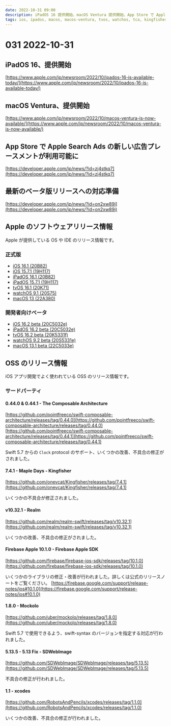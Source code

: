 ```yaml
---
date: 2022-10-31 09:00
description: iPadOS 16 提供開始、macOS Ventura 提供開始、App Store で Apple Search Ads の新しい広告プレースメントが利用可能に、最新のベータ版リリースへの対応準備、iOS 16.1 (20B82) リリース、ほか
tags: ios, ipados, macos, macos-ventura, tvos, watchos, tca, kingfisher, realm-swift,  
---
```

# 031 2022-10-31

## iPadOS 16、提供開始

[https://www.apple.com/jp/newsroom/2022/10/ipados-16-is-available-today/](https://www.apple.com/jp/newsroom/2022/10/ipados-16-is-available-today/)

## macOS Ventura、提供開始

[https://www.apple.com/jp/newsroom/2022/10/macos-ventura-is-now-available/](https://www.apple.com/jp/newsroom/2022/10/macos-ventura-is-now-available/)

## App Store で Apple Search Ads の新しい広告プレースメントが利用可能に

[https://developer.apple.com/jp/news/?id=zj4stkq7](https://developer.apple.com/jp/news/?id=zj4stkq7)

## 最新のベータ版リリースへの対応準備

[https://developer.apple.com/jp/news/?id=on2xw89i](https://developer.apple.com/jp/news/?id=on2xw89i)

## Apple のソフトウェアリリース情報

Apple が提供している OS や IDE のリリース情報です。

### 正式版

- [iOS 16.1 (20B82)](https://developer.apple.com/news/releases/?id=10242022e)
- [iOS 15.7.1 (19H117)](https://developer.apple.com/news/releases/?id=10272022b)
- [iPadOS 16.1 (20B82)](https://developer.apple.com/news/releases/?id=10242022d)
- [iPadOS 15.7.1 (19H117)](https://developer.apple.com/news/releases/?id=10272022a)
- [tvOS 16.1 (20K71)](https://developer.apple.com/news/releases/?id=10242022a)
- [watchOS 9.1 (20S75)](https://developer.apple.com/news/releases/?id=10242022b)
- [macOS 13 (22A380)](https://developer.apple.com/news/releases/?id=10242022c)

### 開発者向けベータ

- [iOS 16.2 beta (20C5032e)](https://developer.apple.com/news/releases/?id=10252022e)
- [iPadOS 16.2 beta (20C5032e)](https://developer.apple.com/news/releases/?id=10252022d)
- [tvOS 16.2 beta (20K5331f)](https://developer.apple.com/news/releases/?id=10252022a)
- [watchOS 9.2 beta (20S5331e)](https://developer.apple.com/news/releases/?id=10252022b)
- [macOS 13.1 beta (22C5033e)](https://developer.apple.com/news/releases/?id=10252022c)

## OSS のリリース情報

iOS アプリ開発でよく使われている OSS のリリース情報です。

### サードパーティ

#### 0.44.0 & 0.44.1 - The Composable Architecture

[https://github.com/pointfreeco/swift-composable-architecture/releases/tag/0.44.0](https://github.com/pointfreeco/swift-composable-architecture/releases/tag/0.44.0)
[https://github.com/pointfreeco/swift-composable-architecture/releases/tag/0.44.1](https://github.com/pointfreeco/swift-composable-architecture/releases/tag/0.44.1)

Swift 5.7 からの `Clock` protocol のサポート、いくつかの改善、不具合の修正がされました。

#### 7.4.1 - Maple Days - Kingfisher

[https://github.com/onevcat/Kingfisher/releases/tag/7.4.1](https://github.com/onevcat/Kingfisher/releases/tag/7.4.1)

いくつかの不具合が修正されました。

#### v10.32.1 - Realm

[https://github.com/realm/realm-swift/releases/tag/v10.32.1](https://github.com/realm/realm-swift/releases/tag/v10.32.1)

いくつかの改善、不具合の修正がされました。

#### Firebase Apple 10.1.0 - Firebase Apple SDK

[https://github.com/firebase/firebase-ios-sdk/releases/tag/10.1.0](https://github.com/firebase/firebase-ios-sdk/releases/tag/10.1.0)

いくつかのライブラリの修正・改善が行われました。詳しくは公式のリリースノートをご覧ください。
[https://firebase.google.com/support/release-notes/ios#10.1.0](https://firebase.google.com/support/release-notes/ios#10.1.0)

#### 1.8.0 - Mockolo

[https://github.com/uber/mockolo/releases/tag/1.8.0](https://github.com/uber/mockolo/releases/tag/1.8.0)

Swift 5.7 で使用できるよう、swift-syntax のバージョンを指定する対応が行われました。

#### 5.13.5 - 5.13 Fix - SDWebImage

[https://github.com/SDWebImage/SDWebImage/releases/tag/5.13.5](https://github.com/SDWebImage/SDWebImage/releases/tag/5.13.5)

不具合の修正が行われました。

#### 1.1 - xcodes

[https://github.com/RobotsAndPencils/xcodes/releases/tag/1.1.0](https://github.com/RobotsAndPencils/xcodes/releases/tag/1.1.0)

いくつかの改善、不具合の修正が行われました。